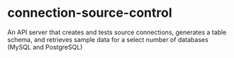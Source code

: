 # connection-source-control
An API server that creates and tests source connections, generates a table schema, and retrieves sample data for a select number of databases (MySQL and PostgreSQL)
